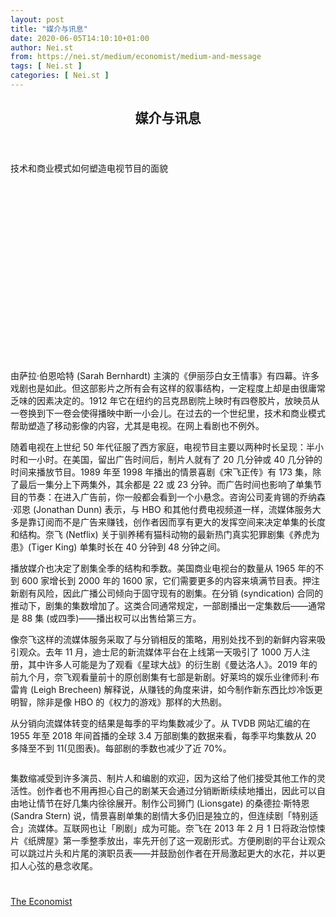 ```yaml
---
layout: post
title: "媒介与讯息"
date: 2020-06-05T14:10:10+01:00
author: Nei.st
from: https://nei.st/medium/economist/medium-and-message
tags: [ Nei.st ]
categories: [ Nei.st ]
---
```


<article class="post-20350 post type-post status-publish format-standard hentry category-economist" id="post-20350">
 <header class="page-header medium Archives">
  <div class="page-header__image">
  </div>
  <div class="page-header__content">
   <h1 class="page-title text-align-center">
    媒介与讯息
   </h1>
  </div>
 </header>
 <div class="entry-content aesop-entry-content" id="post-20350-content">
  <link as="font" crossorigin="anonymous" href="//cdn.jsdelivr.net/gh/0nd1jyU39XQ/_/glyph/font-face/0uIzqoZjSuJfvSBnvgXTcApMtcVhMcpr.woff" rel="preload" type="font/woff"/>
  <link as="font" crossorigin="anonymous" href="//cdn.jsdelivr.net/gh/0nd1jyU39XQ/_/glyph/font-face/1sTnSLZWDKucPX6SAk.woff" rel="preload" type="font/woff"/>
  <p class="blog-post__description">
   技术和商业模式如何塑造电视节目的面貌
  </p>
  <span id="more-20350">
  </span>
  <div class="navigation__primary-inner">
   <a class="economist__link-logo" href="//nei.st/medium/economist">
   </a>
  </div>
  <div class="container img component-image">
   <div class="aspectRatioPlaceholder" style="padding-bottom:56.25%;height: 0;">
    <div class="progressiveMedia" data-height="720" data-width="1280">
     <img alt="" class="progressiveMedia-image" data-src="https://cdn.jsdelivr.net/gh/0nd1jyU39XQ/_/img/1/20200425_WBP502.jpg" src="https://cdn.jsdelivr.net/gh/0nd1jyU39XQ/_/img/1/20200425_WBP502.jpg"/>
    </div>
   </div>
  </div>
  <p>
   由萨拉·伯恩哈特 (Sarah Bernhardt) 主演的《伊丽莎白女王情事》有四幕。许多戏剧也是如此。但这部影片之所有会有这样的叙事结构，一定程度上却是由很庸常乏味的因素决定的。1912 年它在纽约的吕克昂剧院上映时有四卷胶片，放映员从一卷换到下一卷会使得播映中断一小会儿。在过去的一个世纪里，技术和商业模式帮助塑造了移动影像的内容，尤其是电视。在网上看剧也不例外。
  </p>
  <p>
   随着电视在上世纪 50 年代征服了西方家庭，电视节目主要以两种时长呈现：半小时和一小时。在美国，留出广告时间后，制片人就有了 20 几分钟或 40 几分钟的时间来播放节目。1989 年至 1998 年播出的情景喜剧《宋飞正传》有 173 集，除了最后一集分上下两集外，其余都是 22 或 23 分钟。而广告时间也影响了单集节目的节奏：在进入广告前，你一般都会看到一个小悬念。咨询公司麦肯锡的乔纳森·邓恩 (Jonathan Dunn) 表示，与 HBO 和其他付费电视频道一样，流媒体服务大多是靠订阅而不是广告来赚钱，创作者因而享有更大的发挥空间来决定单集的长度和结构。奈飞 (Netflix) 关于驯养稀有猫科动物的最新热门真实犯罪剧集《养虎为患》(Tiger King) 单集时长在 40 分钟到 48 分钟之间。
  </p>
  <p>
   播放媒介也决定了剧集全季的结构和季数。美国商业电视台的数量从 1965 年的不到 600 家增长到 2000 年的 1600 家，它们需要更多的内容来填满节目表。押注新剧有风险，因此广播公司倾向于固守现有的剧集。在分销 (syndication) 合同的推动下，剧集的集数增加了。这类合同通常规定，一部剧播出一定集数后——通常是 88 集 (或四季)——播出权可以出售给第三方。
  </p>
  <p>
   像奈飞这样的流媒体服务采取了与分销相反的策略，用别处找不到的新鲜内容来吸引观众。去年 11 月，迪士尼的新流媒体平台在上线第一天吸引了 1000 万人注册，其中许多人可能是为了观看《星球大战》的衍生剧《曼达洛人》。2019 年的前九个月，奈飞观看量前十的原创剧集有七部是新剧。好莱坞的娱乐业律师利·布雷肯 (Leigh Brecheen) 解释说，从赚钱的角度来讲，如今制作新东西比炒冷饭更明智，除非是像 HBO 的《权力的游戏》那样的大热剧。
  </p>
  <p>
   从分销向流媒体转变的结果是每季的平均集数减少了。从 TVDB 网站汇编的在 1955 年至 2018 年间首播的全球 3.4 万部剧集的数据来看，每季平均集数从 20 多降至不到 11(见图表)。每部剧的季数也减少了近 70%。
  </p>
  <div class="code-block code-block-1" style="margin: 8px 0; clear: both;">
   <div class="container ads_KbHEVhh8Rw">
    <div class="card card--blog post-sidebar">
     <div class="card-body">
      <div class="logo_ngcontent-kty-0">
      </div>
      <div class="iframe-blocker U6XAMK63Vh00WqvF2BacIQ">
       <div class="background-h60B">
       </div>
       <div class="WumZiPCS4MeMw4pxQ">
       </div>
      </div>
     </div>
     <div class="card-footer">
      <div class="card-footer-wrapper" layout="row bottom-left">
      </div>
     </div>
    </div>
   </div>
  </div>
  <div class="container img">
   <div class="aspectRatioPlaceholder">
    <div class="progressiveMedia" data-height="672" data-width="1280">
     <img alt="" class="progressiveMedia-image lazyload" data-src="https://cdn.jsdelivr.net/gh/0nd1jyU39XQ/_/img/1/20200425_WBC294.png" id="zoom-default" src="https://cdn.jsdelivr.net/gh/0nd1jyU39XQ/_/img/1/20200425_WBC294.png"/>
    </div>
   </div>
  </div>
  <p>
   集数缩减受到许多演员、制片人和编剧的欢迎，因为这给了他们接受其他工作的灵活性。创作者也不用再担心自己的剧某天会通过分销断断续续地播出，因此可以自由地让情节在好几集内徐徐展开。制作公司狮门 (Lionsgate) 的桑德拉·斯特恩 (Sandra Stern) 说，情景喜剧单集的剧情大多仍旧是独立的，但连续剧「特别适合」流媒体。互联网也让「刷剧」成为可能。奈飞在 2013 年 2 月 1 日将政治惊悚片《纸牌屋》第一季整季放出，率先开创了这一观剧形式。方便刷剧的平台让观众可以跳过片头和片尾的演职员表——并鼓励创作者在开局激起更大的水花，并以更扣人心弦的悬念收尾。
  </p>
  <div class="container ag ah">
   <div class="fe n el">
    <a class="dt du bn bo bp bq br bs bt bu dv dw bx by dx dy" href="https://nei.st/medium/economist?source=https://www.economist.com/business/2020/04/23/how-technology-shapes-tv-shows-narrative-arcs">
     <div class="c ff fg ag ah fh el fi fj ce fk fl fm fn fo fp fq fr fs ft fu">
      <div class="bs em en eo ep eq fv ah fw fg ag bm eu fx q fy fz p ac">
      </div>
     </div>
    </a>
   </div>
  </div>
  <div class="code-block code-block-2" style="margin: 8px 0; clear: both;">
   <br/>
   <div class="container ads_KbHEVhh8Rw">
    <div class="card card--blog post-sidebar">
     <div class="card-body">
      <div class="logo_ngcontent-kty-0">
      </div>
      <div class="iframe-blocker U6XAMK63Vh00WqvF2BacIQ">
       <div class="background-h60B">
       </div>
       <div class="WumZiPCS4MeMw4pxQ">
       </div>
      </div>
     </div>
     <div class="card-footer">
      <div class="card-footer-wrapper" layout="row bottom-left">
      </div>
     </div>
    </div>
   </div>
  </div>
 </div>
 <footer class="entry-footer">
  <div class="categories icon-link">
   <a href="https://nei.st/category/medium/economist" rel="category tag">
    The Economist
   </a>
  </div>
 </footer>
</article>

